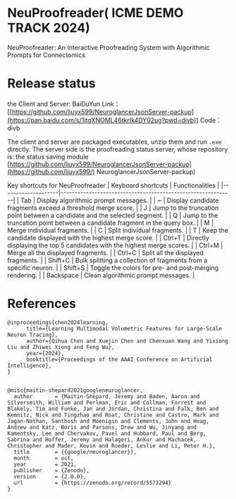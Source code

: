 # NeuProofreader( ICME DEMO TRACK 2024)
NeuProofreader: An Interactive Proofreading System with Algorithmic Prompts for Connectomics


# Release status
the Client and Server: 
BaiDuYun Link： [[https://github.com/liuyx599/NeuroglancerJsonServer-packup](https://pan.baidu.com/s/1itgXNOML46tkrIk4DY02ug?pwd=divb)]
Code：divb


The client and server are packaged executables, unzip them and run `.exe` directly.
The server side is the proofreading status server, whose repository is: the status saving module [https://github.com/liuyx599/NeuroglancerJsonServer-packup](https://github.com/liuyx599/) NeuroglancerJsonServer-packup)

Key shortcuts for NeuProofreader
| Keyboard shortcuts | Functionalities                                              |
|--------------------|-------------------------------------------------------------|
| Tab                | Display algorithmic prompt messages.                        |
| ~                  | Display candidate fragments exceed a threshold merge score.  |
| J                  | Jump to the truncation point between a candidate and the selected segment.  |
| Q                  | Jump to the truncation point between a candidate fragment in the query box. |
| M                  | Merge individual fragments.                                 |
| C                  | Split individual fragments.                                 |
| T                  | Keep the candidate displayed with the highest merge score.  |
| Ctrl+T             | Directly displaying the top 5 candidates with the highest merge scores. |
| Ctrl+M             | Merge all the displayed fragments.                          |
| Ctrl+C             | Split all the displayed fragments.                          |
| Shift+C            | Bulk splitting a collection of fragments from a specific neuron. |
| Shift+S            | Toggle the colors for pre- and post-merging rendering.      |
| Backspace          | Clean algorithmic prompt messages.                          |


# References
```
@inproceedings{chen2024learning,
      title={Learning Multimodal Volumetric Features for Large-Scale Neuron Tracing}, 
      author={Qihua Chen and Xuejin Chen and Chenxuan Wang and Yixiong Liu and Zhiwei Xiong and Feng Wu},
      year={2024},
      booktitle={Proceedings of the AAAI Conference on Artificial Intelligence},
}


@misc{maitin-shepard2021googleneuroglancer,
  author       = {Maitin-Shepard, Jeremy and Baden, Aaron and Silversmith, William and Perlman, Eric and Collman, Forrest and Blakely, Tim and Funke, Jan and Jordan, Christina and Falk, Ben and Kemnitz, Nick and Tingzhao and Roat, Christine and Castro, Mark and Jagan-Nathan, Santhosh and Moenigin and Clements, John and Hoag, Andrew and Katz, Boris and Parsons, Drew and Wu, Jinyang and Kamentsky, Lee and Chervakov, Pavel and Hubbard, Paul and Berg, Sabrina and Hoffer, Jeremy and Halageri, Ankur and Machacek, Christopher and Mader, Kevin and Roeder, Leslie and Li, Peter H.},
  title        = {{google/neuroglancer}},
  month        = oct,
  year         = 2021,
  publisher    = {Zenodo},
  version      = {2.0.0},
  url          = {https://zenodo.org/record/5573294}
}
```
